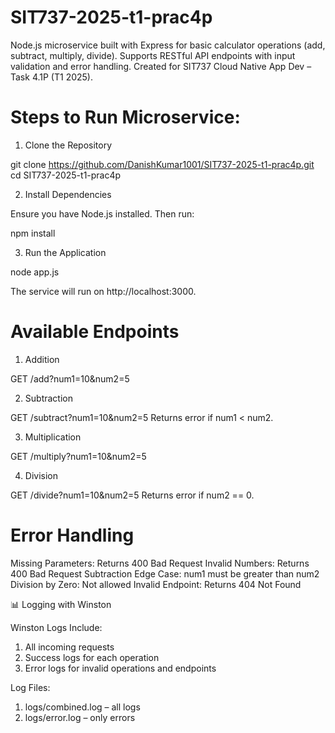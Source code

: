 # SIT737-2025-t1-prac4p
Node.js microservice built with Express for basic calculator operations (add, subtract, multiply, divide). Supports RESTful API endpoints with input validation and error handling. Created for SIT737 Cloud Native App Dev – Task 4.1P (T1 2025).

# Steps to Run Microservice:

1. Clone the Repository

git clone https://github.com/DanishKumar1001/SIT737-2025-t1-prac4p.git
cd SIT737-2025-t1-prac4p

2. Install Dependencies

Ensure you have Node.js installed. Then run:

npm install

3. Run the Application

node app.js

The service will run on http://localhost:3000.

# Available Endpoints

1. Addition

GET /add?num1=10&num2=5

2. Subtraction

GET /subtract?num1=10&num2=5
Returns error if num1 < num2.

3. Multiplication

GET /multiply?num1=10&num2=5

4. Division

GET /divide?num1=10&num2=5
Returns error if num2 == 0.

# Error Handling

Missing Parameters: Returns 400 Bad Request
Invalid Numbers: Returns 400 Bad Request
Subtraction Edge Case: num1 must be greater than num2
Division by Zero: Not allowed
Invalid Endpoint: Returns 404 Not Found

📊 Logging with Winston

Winston Logs Include:

1. All incoming requests
2. Success logs for each operation
3. Error logs for invalid operations and endpoints

Log Files:

1. logs/combined.log – all logs
2. logs/error.log – only errors
